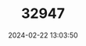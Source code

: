 ---
title: "32947"
category: "Delonix regia"
draft: false
date: 2024-02-22 13:03:50
languages:
  English: ["Flamboyant", "Gold Mohar", "Flame Tree"]
  Malagasy: ["Alamboronala", "Fannou", "Harongadra", "Hintsakinsan", "Hitsakitsana", "Kitsakitsabe", "Monogo", "Sarongadra", "Tanahou", "Tsiombivositra", "Volobara"]
  French: ["Flamboyan"]
---